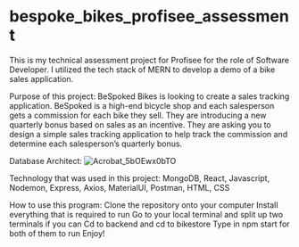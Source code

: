 # bespoke_bikes_profisee_assessment

This is my technical assessment project for Profisee for the role of Software Developer. I utilized the tech stack of MERN to develop a demo of a bike sales application. 

Purpose of this project: 
BeSpoked Bikes is looking to create a sales tracking application. BeSpoked is a high-end bicycle shop
and each salesperson gets a commission for each bike they sell. They are introducing a new
quarterly bonus based on sales as an incentive.
They are asking you to design a simple sales tracking application to help track the commission and
determine each salesperson’s quarterly bonus.

Database Architect:
![Acrobat_5bOEwx0bTO](https://user-images.githubusercontent.com/41876727/174995468-5483d24e-d8f2-409d-be22-f188c943e90b.png)

Technology that was used in this project: MongoDB, React, Javascript, Nodemon, Express, Axios, MaterialUI, Postman, HTML, CSS

How to use this program:
Clone the repository onto your computer
Install everything that is required to run
Go to your local terminal and split up two terminals if you can
Cd to backend and cd to bikestore
Type in npm start for both of them to run
Enjoy!
